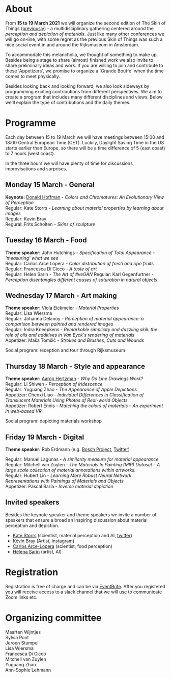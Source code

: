 # About

From **15 to 19 March 2021** we will organize the second edition of The Skin of Things ([previously](https://theskinofthings.github.io)) - a multidisciplinary gathering centered around the *perception and depiction of materials*. Just like many other conferences we will go on-line, with some regret as the previous Skin of Things was such a nice social event in and around the Rijksmuseum in Amsterdam. 

To accommodate this melancholia, we thought of something to make up. Besides being a stage to share (almost) finished work we also invite to share preliminary ideas and work. If you are willing to join and contribute to these 'Appetizers', we promise to organize a 'Grande Bouffe' when the time comes to meet physically.  

Besides looking back and looking forward, we also look sideways by programming exciting contributions from different perspectives. We aim to create a program that includes many different  disciplines and views. Below we'll explain the type of contributions and the daily themes. 





# Programme

Each day between 15 to 19 March we will have meetings between 15:00 and 18:00 Central European Time (CET). Luckily, Daylight Saving Time in the US starts earlier than Europe, so there will be a time difference of 5 (east coast) to 7 hours (west coast).  

In the three hours we will have plenty of time for discussions, improvisations and surprises. 

## Monday 15 March - General
**Keynote:** [Donald Hoffman](https://www.cogsci.uci.edu/~ddhoff/) - *Colors and Chromatures: An Evolutionary View of Perception* <br>
Regular:	Kate Storrs - *Learning about material properties by learning about images*<br>
Regular: Kavin Bray  <br>
Regural: Frits Scholten -  *Skins of sculpture*

## Tuesday 16 March - Food 
**Theme speaker:** John Hutchings - *Specification of Total Appearance - ‘measuring’ what we see*<br>
Regular: Carlos Arce Lopera - *Color distribution of fresh and ripe fruits* <br>
Regular: Francesca Di Cicco - *A taste of art*<br>
Regular: Helen Sarin - *The Art of #veGAN*
Regular: Karl Gegenfurtner  - *Perception disentangles different causes of saturation in natural objects* <br>


## Wednesday 17 March - Art making
**Theme speaker:** [Viola Eickmeier](https://studioviolet.org) - *Material Properties*<br>
Regular: Lisa Wiersma <br>
Regular: Johanna Delanoy - *Perception of material appearance: a comparison between painted and rendered images*<br>
Regular: Indra Kneepkens - *Remarkable simplicity and dazzling skill: the role of oils and additives in Van Eyck's rendering of materials*<br>
Appetizer: Maša Tomšič - *Strokes and Brushes, Cuts and Wounds*

Social program: reception and tour through Rijksmuseum

## Thursday 18 March - Style and appearance
**Theme speaker:** [Aaron Hertzman](https://www.dgp.toronto.edu/~hertzman/) - *Why Do Line Drawings Work?*<br>
Regular:	Li Shiwen - *Perception of iridescence*<br>
Regular:	Yuguang Zhao - *The Appearance of Apple Depictions*<br>
Appetizer:	Chenxi Liao - *Individual Differences in Classification of Translucent Materials Using Photos of Real-world Objects*<br>
Appetizer:	Robert Ennis - *Matching the colors of materials – An experiment in web-based VR*

Social program: depicting materials workshop


## Friday 19 March - Digital
**Theme speaker:** Rob Erdmann (e.g. [Bosch Project](http://boschproject.org/#/), [Twitter](https://twitter.com/erdmann))<br>

Regular:	Manuel Lagunas - *A similarity measure for material appearance*<br>
Regular:	Mitchell van Zuylen - *The Materials In Painting (MIP) Dataset – A large scale collection of material annotations within artworks.*<br>
Regular: Hubert Lin - *Learning More Robust Neural Network Representations with Paintings of Materials and Objects*<br>
Appetizer:	Pascal Barla - *Inverse material depiction*

## Invited speakers
Besides the keynote speaker and theme speakers we invite a number of speakers that ensure a broad an inspiring discussion about material perception and depiction.
- [Kate Storrs](https://www.katestorrs.com) (scientist, material perception and AI, [twitter](https://twitter.com/katestorrs))
- [Kévin Bray](https://kevinbray.biz) (Artist, [instagram](https://www.instagram.com/bray_kevin/))
- [Carlos Arce-Lopera](https://arcelopera.github.io/about/) (scientist, food perception)
- [Helena Sarin](https://twitter.com/glagolista) (artist, AI)

# Registration

Registration is free of charge and can be via [EventBrite](https://www.eventbrite.com/e/the-skin-of-things-ii-tickets-136721115537). After you registered you will receive access to a slack channel that we will use to communicate Zoom links etc. 


# Organizing committee
Maarten Wijntjes<br>
Sylvia Pont<br>
Jeroen Stumpel<br>
Lisa Wiersma<br>
Francesca Di Cicco<br>
Mitchell van Zuylen<br>
Yuguang Zhao<br>
Ann-Sophie Lehmann


